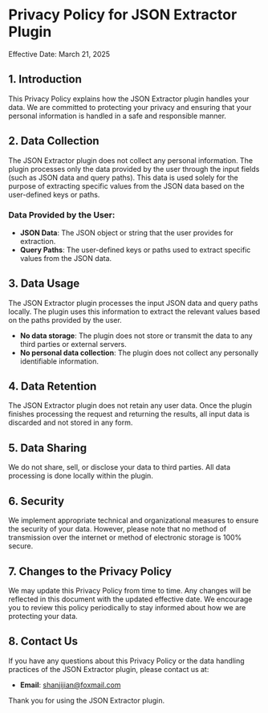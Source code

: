 # Privacy Policy for JSON Extractor Plugin

Effective Date: March 21, 2025

## 1. Introduction

This Privacy Policy explains how the JSON Extractor plugin handles your data. We are committed to protecting your privacy and ensuring that your personal information is handled in a safe and responsible manner.

## 2. Data Collection

The JSON Extractor plugin does not collect any personal information. The plugin processes only the data provided by the user through the input fields (such as JSON data and query paths). This data is used solely for the purpose of extracting specific values from the JSON data based on the user-defined keys or paths.

### Data Provided by the User:
- **JSON Data**: The JSON object or string that the user provides for extraction.
- **Query Paths**: The user-defined keys or paths used to extract specific values from the JSON data.

## 3. Data Usage

The JSON Extractor plugin processes the input JSON data and query paths locally. The plugin uses this information to extract the relevant values based on the paths provided by the user.

- **No data storage**: The plugin does not store or transmit the data to any third parties or external servers.
- **No personal data collection**: The plugin does not collect any personally identifiable information.

## 4. Data Retention

The JSON Extractor plugin does not retain any user data. Once the plugin finishes processing the request and returning the results, all input data is discarded and not stored in any form.

## 5. Data Sharing

We do not share, sell, or disclose your data to third parties. All data processing is done locally within the plugin.

## 6. Security

We implement appropriate technical and organizational measures to ensure the security of your data. However, please note that no method of transmission over the internet or method of electronic storage is 100% secure.

## 7. Changes to the Privacy Policy

We may update this Privacy Policy from time to time. Any changes will be reflected in this document with the updated effective date. We encourage you to review this policy periodically to stay informed about how we are protecting your data.

## 8. Contact Us

If you have any questions about this Privacy Policy or the data handling practices of the JSON Extractor plugin, please contact us at:

- **Email**: shanjijian@foxmail.com

Thank you for using the JSON Extractor plugin.

